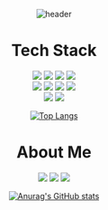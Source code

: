 <div align="center">

  ![header](https://capsule-render.vercel.app/api?type=Rounded&color=timeGradient&height=200&section=header&text=KIM%20DONGMIN&fontSize=60&fontAlignY=40&desc=🌱%20매일%20조금씩%20성장하기%20🌱&descSize=15)
  
</div>
<h1 align="center">Tech Stack</h1>
  <div align="center">
  <img src="https://img.shields.io/badge/java-007396?style=for-the-badge&logo=java&logoColor=white"> 
  <img src ="https://img.shields.io/badge/Spring Boot-6DB33F.svg?&style=for-the-badge&logo=Spring Boot&logoColor=white"/>
  <img src ="https://img.shields.io/badge/MariaDB-003545.svg?&style=for-the-badge&logo=MariaDB&logoColor=white"/>
  <img src="https://img.shields.io/badge/mysql-4479A1?style=for-the-badge&logo=mysql&logoColor=white">
 
  <br>

  <img src="https://img.shields.io/badge/linux-FCC624?style=for-the-badge&logo=linux&logoColor=black">
  <img src="https://img.shields.io/badge/CentOS-262577?style=for-the-badge&logo=CentOS&logoColor=white">
  <img src="https://img.shields.io/badge/Docker-2496ED?style=for-the-badge&logo=Docker&logoColor=white">
  <img src="https://img.shields.io/badge/Jenkins-D24939?style=for-the-badge&logo=Jenkins&logoColor=white">

  <br>

  <img src="https://img.shields.io/badge/amazonaws-232F3E?style=for-the-badge&logo=amazonaws&logoColor=white"> 
  <img src="https://img.shields.io/badge/git-F05032?style=for-the-badge&logo=git&logoColor=white">


  
</div>

<div align="center">

 [![Top Langs](https://github-readme-stats.vercel.app/api/top-langs/?username=ddmkim94&layout=compact)](https://github.com/anuraghazra/github-readme-stats)
  
</div>

<h1 align="center">About Me</h1>
<div align="center">
  <div align="center">
   <a href="https://github.com/ddmkim94"><img src="https://img.shields.io/badge/GitHub-181717?style=for-the-badge&logo=GitHub&logoColor=white"></a>
   <a href="https://velog.io/@ddmkim94"><img src="https://img.shields.io/badge/Velog-20C997?style=for-the-badge&logo=Velog&logoColor=white"></a>
   <a href="mailto:ddmkim94@gmail.com"><img src="https://img.shields.io/badge/ddmkim94@gmail.com-EA4335?style=for-the-badge&logo=Gmail&logoColor=white"></a>
  </div>
  
[![Anurag's GitHub stats](https://github-readme-stats.vercel.app/api?username=ddmkim94&show_icons=true&theme=cobalt)](https://github.com/anuraghazra/github-readme-stats)

</div>
